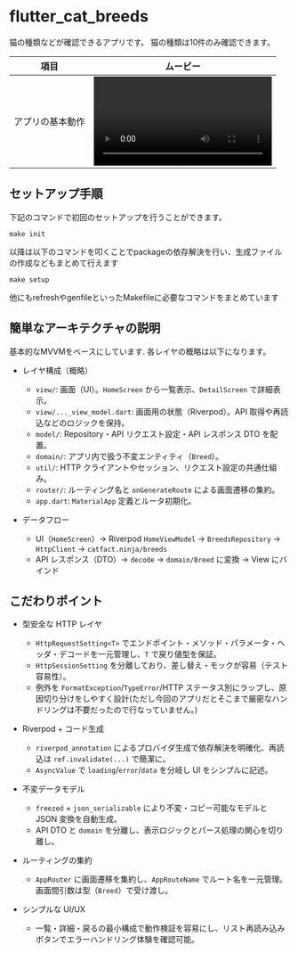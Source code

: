 # flutter_cat_breeds

猫の種類などが確認できるアプリです。
猫の種類は10件のみ確認できます。

| 項目 | ムービー |
|:--:|:--:|
| アプリの基本動作 | <video src="https://github.com/user-attachments/assets/8c5bca46-7df8-414e-a422-387c0f06db05" width="320px"> |

## セットアップ手順

下記のコマンドで初回のセットアップを行うことができます。
```
make init
```

以降は以下のコマンドを叩くことでpackageの依存解決を行い、生成ファイルの作成などもまとめて行えます
```
make setup
```

他にもrefreshやgenfileといったMakefileに必要なコマンドをまとめています

## 簡単なアーキテクチャの説明

基本的なMVVMをベースにしています.
各レイヤの概略は以下になります。

- レイヤ構成（概略）
  - `view/`: 画面（UI）。`HomeScreen` から一覧表示、`DetailScreen` で詳細表示。
  - `view/..._view_model.dart`: 画面用の状態（Riverpod）。API 取得や再読込などのロジックを保持。
  - `model/`: Repository・API リクエスト設定・API レスポンス DTO を配置。
  - `domain/`: アプリ内で扱う不変エンティティ（`Breed`）。
  - `util/`: HTTP クライアントやセッション、リクエスト設定の共通仕組み。
  - `router/`: ルーティング名と `onGenerateRoute` による画面遷移の集約。
  - `app.dart`: `MaterialApp` 定義とルータ初期化。

- データフロー
  - UI（`HomeScreen`）→ Riverpod `HomeViewModel` → `BreedsRepository` → `HttpClient` → `catfact.ninja/breeds`
  - API レスポンス（DTO）→ `decode` → `domain/Breed` に変換 → View にバインド

## こだわりポイント

- 型安全な HTTP レイヤ
  - `HttpRequestSetting<T>` でエンドポイント・メソッド・パラメータ・ヘッダ・デコードを一元管理し、`T` で戻り値型を保証。
  - `HttpSessionSetting` を分離しており、差し替え・モックが容易（テスト容易性）。
  - 例外を `FormatException`/`TypeError`/HTTP ステータス別にラップし、原因切り分けをしやすく設計(ただし今回のアプリだとそこまで厳密なハンドリングは不要だったので行なっていません。)

- Riverpod + コード生成
  - `riverpod_annotation` によるプロバイダ生成で依存解決を明確化、再読込は `ref.invalidate(...)` で簡潔に。
  - `AsyncValue` で `loading`/`error`/`data` を分岐し UI をシンプルに記述。

- 不変データモデル
  - `freezed` + `json_serializable` により不変・コピー可能なモデルと JSON 変換を自動生成。
  - API DTO と `domain` を分離し、表示ロジックとパース処理の関心を切り離し。

- ルーティングの集約
  - `AppRouter` に画面遷移を集約し、`AppRouteName` でルート名を一元管理。画面間引数は型（`Breed`）で受け渡し。

- シンプルな UI/UX
  - 一覧・詳細・戻るの最小構成で動作検証を容易にし、リスト再読み込みボタンでエラーハンドリング体験を確認可能。
